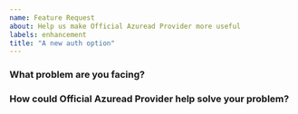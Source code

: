 ```yaml
---
name: Feature Request
about: Help us make Official Azuread Provider more useful
labels: enhancement
title: "A new auth option"
---
```

<!--
Thank you for helping to improve Official Azuread Provider!

Please be sure to search for open issues before raising a new one. We use issues
for bug reports and feature requests.
-->

### What problem are you facing?

<!--
Please tell us a little about your use case - it's okay if it's hypothetical!
Leading with this context helps frame the feature request so we can ensure we
implement it sensibly.
--->

### How could Official Azuread Provider help solve your problem?
<!--
Let us know how you think Official Azuread Provider could help with your use case. 
-->
